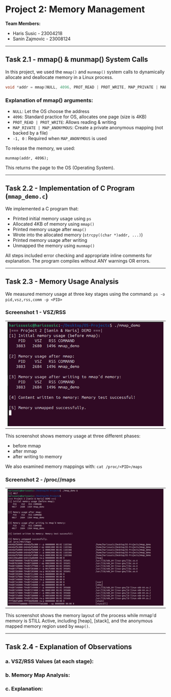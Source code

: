 # Project 2: Memory Management

**Team Members:**
- Haris Susic - 23004218
- Sanin Zajmovic - 23008124


---

## Task 2.1 - mmap() & munmap() System Calls

In this project, we used the `mmap()` and `munmap()` system calls to dynamically allocate and deallocate memory in a Linux process.

```c
void *addr = mmap(NULL, 4096, PROT_READ | PROT_WRITE, MAP_PRIVATE | MAP_ANONYMOUS, -1, 0);
```

### Explanation of mmap() arguments:
- `NULL`: Let the OS choose the address
- `4096`: Standard practice for OS, allocates one page (size is 4KB)
- `PROT_READ | PROT_WRITE`: Allows reading & writing
- `MAP_RIVATE | MAP_ANONYMOUS`: Create a private anonymous mapping (not backed by a file)
- `-1, 0` : Required when `MAP_ANONYMOUS` is used

To release the memory, we used:
```
munmap(addr, 4096);
```

This returns the page to the OS (Operating System).

---

## Task 2.2 - Implementation of C Program (`mmap_demo.c`)

We implemented a C program that:
- Printed initial memory usage using `ps`
- Allocated 4KB of memory using `mmap()`
- Printed memory usage after `mmap()`
- Wrote into the allocated memory (`strcpy((char *)addr, ...)`)
- Printed memory usage after writing
- Unmapped the memory using `munmap()`

All steps included error checking and appropriate inline comments for explanation.
The program compiles without ANY warnings OR errors.

---

## Task 2.3 - Memory Usage Analysis

We measured memory usage at three key stages using the command:
`ps -o pid,vsz,rss,comm -p <PID>`

### Screenshot 1 - VSZ/RSS 

<table>
  <tr>
    <td><img src="task2.3.png" alt="VSZ RSS Output" width="620"/></td>
  </tr>
</table>


This screenshot shows memory usage at three different phases:
- before mmap
- after mmap
- after writing to memory


We also examined memory mappings with:
`cat /proc/<PID>/maps`

### Screenshot 2 - /proc/<PID>/maps

<table>
  <tr>
    <td><img src="task2.3second.png" alt="Memory Map" width="500"/></td>
  </tr>
</table>


This screenshot shows the memory layout of the process while mmap'd memory is STILL Active, including [heap], [stack], and the anonymous mapped memory region used by `mmap()`.

---

## Task 2.4 - Explanation of Observations

### a. VSZ/RSS Values (at each stage):



### b. Memory Map Analysis:


### c. Explanation: 
